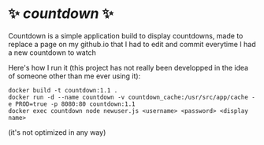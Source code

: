 # ✨ ***countdown*** ✨ 

Countdown is a simple application build to display countdowns, made to replace a page on my github.io that I had to edit and commit everytime I had a new countdown to watch 

Here's how I run it (this project has not really been developped in the idea of someone other than me ever using it):

```shell
docker build -t countdown:1.1 .
docker run -d --name countdown -v countdown_cache:/usr/src/app/cache -e PROD=true -p 8080:80 countdown:1.1
docker exec countdown node newuser.js <username> <password> <display name>
```

(it's not optimized in any way)